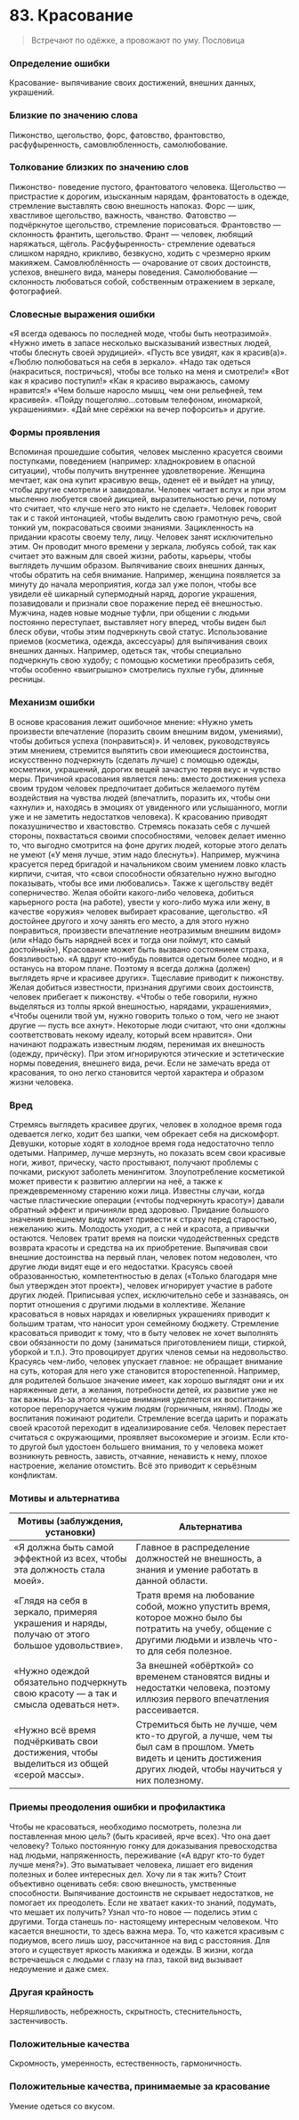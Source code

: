 # 83. Красование

> Встречают по одёжке, а провожают по уму. 
Пословица

### Определение ошибки
Красование- выпячивание своих достижений, внешних данных, украшений.

### Близкие по значению слова
Пижонство, щегольство, форс, фатовство, франтовство, расфуфыренность, самовлюбленность, самолюбование.

### Толкование близких по значению слов
Пижонство- поведение пустого, франтоватого человека.
Щегольство — пристрастие к дорогим, изысканным нарядам, франтоватость в одежде, стремление выставлять свою внешность напоказ.
Форс — шик, хвастливое щегольство, важность, чванство.
Фатовство — подчёркнутое щегольство, стремление порисоваться.
Франтовство — склонность франтить, щегольство. Франт — человек, любящий наряжаться, щёголь.
Расфуфыренность- стремление одеваться слишком нарядно, крикливо, безвкусно, ходить с чрезмерно ярким макияжем.
Самовлюблённость — очарование от своих достоинств, успехов, внешнего вида, манеры поведения. Самолюбование — склонность любоваться собой, собственным отражением в зеркале, фотографией.

### Словесные выражения ошибки
«Я всегда одеваюсь по последней моде, чтобы быть неотразимой».
«Нужно иметь в запасе несколько высказываний известных людей, чтобы блеснуть своей эрудицией».
«Пусть все увидят, как я красив(а)».
«Люблю полюбоваться на себя в зеркало».
«Надо так одеться (накраситься, постричься), чтобы все только на меня и смотрели!»
«Вот как я красиво поступил!»
«Как я красиво выражаюсь, самому нравится!»
«Чем больше наросло мышц, чем они рельефней, тем красивей».
«Пойду пощеголяю...сотовым телефоном, иномаркой, украшениями».
«Дай мне серёжки на вечер пофорсить» и другие.
### Формы проявления
Вспоминая прошедшие события, человек мысленно красуется своими поступками, поведением (например: хладнокровием в опасной ситуации), чтобы получить внутреннее удовлетворение.
Женщина мечтает, как она купит красивую вещь, оденет её и выйдет на улицу, чтобы другие смотрели и завидовали.
Человек читает вслух и при этом мысленно любуется своей дикцией, выразительностью речи, потому что считает, что «лучше него это никто не сделает».
Человек говорит так и с такой интонацией, чтобы выделить свою грамотную речь, свой тонкий ум, покрасоваться своими знаниями.
Зацикленность на придании красоты своему телу, лицу. Человек занят исключительно этим. Он проводит много времени у зеркала, любуясь собой, так как считает это важным для своей жизни, работы, карьеры, чтобы выглядеть лучшим образом.
Выпячивание своих внешних данных, чтобы обратить на себя внимание. Например, женщина появляется за минуту до начала мероприятия, когда зал уже полон, чтобы все увидели её шикарный супермодный наряд, дорогие украшения, позавидовали и признали свое поражение перед её внешностью. Мужчина, надев новые модные туфли, при общении с людьми постоянно переступает, выставляет ногу вперед, чтобы виден был блеск обуви, чтобы этим подчеркнуть свой статус.
Использование приемов (косметика, одежда, аксессуары) для выпячивания своих внешних данных. Например, одеться так, чтобы специально подчеркнуть свою худобу; с помощью косметики преобразить себя, чтобы особенно «выигрышно» смотрелись пухлые губы, длинные ресницы.

### Механизм ошибки
В основе красования лежит ошибочное мнение: «Нужно уметь произвести впечатление (поразить своим внешним видом, умениями), чтобы добиться успеха (понравиться)». И человек, руководствуясь этим мнением, стремится выпятить свои имеющиеся достоинства, искусственно подчеркнуть (сделать лучше) с помощью одежды, косметики, украшений, дорогих вещей зачастую теряя вкус и чувство меры.
Причиной красования является лень: вместо достижения успеха своим трудом человек предпочитает добиться желаемого путём воздействия на чувства людей (впечатлить, поразить их, чтобы они «ахнули» и, находясь в эмоциях от увиденного или услышанного, могли уже и не заметить недостатков человека).
К красованию приводят показушничество и хвастовство. Стремясь показать себя с лучшей стороны, похвастаться своими способностями, человек делает именно то, что выгодно смотрится на фоне других людей, которые этого делать не умеют («У меня лучше, этим надо блеснуть»). Например, мужчина красуется перед бригадой и начальником своим умением ловко класть кирпичи, считая, что «свои способности обязательно нужно выгодно показывать, чтобы все ими любовались».
Также к щегольству ведёт соперничество. Желая обойти какого-либо человека, добиться карьерного роста (на работе), увести у кого-либо мужа или жену, в качестве «оружия» человек выбирает красование, щегольство. «Я достойнее другого и хочу занять его место, а для этого нужно понравиться, произвести впечатление неотразимым внешним видом» (или «Надо быть нарядней всех и тогда они поймут, кто самый достойный»),
Красование может быть вызвано состоянием страха, боязливостью. «А вдруг кто-нибудь появится одетым более модно, и я останусь на втором плане. Поэтому я всегда должна (должен) выглядеть ярче и красивее других».
Тщеславие приводит к пижонству. Желая добиться известности, признания другими своих достоинств, человек прибегает к пижонству. «Чтобы о тебе говорили, нужно выделяться из толпы яркой внешностью, нарядами, украшениями», «Чтобы оценили твой ум, нужно говорить только о том, чего не знают другие — пусть все ахнут».
Некоторые люди считают, что они «должны соответствовать некому идеалу, который всем нравится». Они начинают подражать известным людям, перенимая их внешность (одежду, причёску). При этом игнорируются этические и эстетические нормы поведения, внешнего вида, речи.
Если не замечать вреда от красования, то оно легко становится чертой характера и образом жизни человека.

### Вред
Стремясь выглядеть красивее других, человек в холодное время года одевается легко, ходит без шапки, чем обрекает себя на дискомфорт. Девушки, которые ходят в холодное время года недостаточно тепло одетыми. Например, лучше мерзнуть, но показать всем свои красивые ноги, живот, прическу, часто простывают, получают проблемы с почками, рискуют заболеть менингитом.
Злоупотребление косметикой может привести к развитию аллергии на неё, а также к преждевременному старению кожи лица.
Известны случаи, когда частые пластические операции («чтобы подчеркнуть красоту») давали обратный эффект и причиняли вред здоровью.
Придание большого значения внешнему виду может привести к страху перед старостью, нежеланию жить. Молодость уходит, а с ней и красота, а привычки остаются. Человек тратит время на поиски чудодейственных средств возврата красоты и средства на их приобретение.
Выпячивая свои внешние достоинства на первый план, человек потом недоволен, что другие люди видят еще и его недостатки.
Красуясь своей образованностью, компетентностью в делах («Только благодаря мне был утвержден этот проект»), человек игнорирует участие в работе других людей. Приписывая успех, исключительно себе и зазнаваясь, он портит отношения с другими людьми в коллективе.
Желание красоваться в новых нарядах и ювелирных украшениях приводит к большим тратам, что наносит урон семейному бюджету.
Стремление красоваться приводит к тому, что в быту человек не хочет выполнять свои обязанности по дому (заниматься приготовлением пищи, стиркой, уборкой и т.п.). Это провоцирует других членов семьи на недовольство.
Красуясь чем-либо, человек упускает главное: не обращает внимание на суть, которая для него уже становится второстепенной. Например, для родителей большое значение имеет, как хорошо выглядят они и их наряженные дети, а желания, потребности детей, их развитие уже не так важны. Из-за этого меньше внимания уделяется их воспитанию, которое перепоручается чужим людям (горничным, няням). Плоды же воспитания пожинают родители.
Стремление всегда царить и поражать своей красотой переходит в идеализирование себя. Человек перестает считаться с окружающими, проявляет высокомерие и эгоизм.
Если кто-то другой был удостоен большего внимания, то у человека может возникнуть ревность, зависть, отчаяние, ненависть к нему, плохое настроение, желание отомстить. Всё это приводит к серьёзным конфликтам.

### Мотивы и альтернатива
Мотивы (заблуждения, установки) | Альтернатива
--- | ---
«Я должна быть самой эффектной из всех, чтобы эта должность стала моей».	| Главное в распределение должностей не внешность, а знания и умение работать в данной области.
«Глядя на себя в зеркало, примеряя украшения и наряды, получаю от этого большое удовольствие».	| Тратя время на любование собой, можно упустить время, которое можно было бы потратить на учебу, общение с другими людьми и извлечь что-то для себя полезное.
«Нужно одеждой обязательно подчеркнуть свою красоту — а так и смысла одеваться нет».	| За внешней «обёрткой» со временем становятся видны и недостатки человека, поэтому иллюзия первого впечатления рассеивается.
«Нужно всё время подчёркивать свои достижения, чтобы выделиться из общей «серой массы».	| Стремиться быть не лучше, чем кто-то другой, а лучше, чем ты был сам в прошлом. Уметь видеть и ценить достижения других людей, чтобы научиться у них полезному.

### Приемы преодоления ошибки и профилактика
Чтобы не красоваться, необходимо посмотреть, полезна ли поставленная мною цель? (быть красивей, ярче всех). Что она дает человеку? Только постоянную гонку для доказывания превосходства над людьми, напряженность, переживание («А вдруг кто-то будет лучше меня?»). Это выматывает человека, лишает его видения полезных и более интересных дел. Хочу ли я так жить?
Стоит объективно оценивать себя: свою внешность, умственные способности. Выпячивание достоинств не скрывает недостатков, не помогает их преодолеть. Если не хватает каких-то знаний, подумать, что мешает их получить? Узнал что-то новое — поделись этим с другими. Тогда станешь по- настоящему интересным человеком.
Что касается внешности, то здесь важна мера. То, что кажется красивым с подиумов, всего лишь шоу, рассчитанное на вид с расстояния. Для этого и существует яркость макияжа и одежды. В жизни, когда встречаешься с людьми с глазу на глаз, такой вид вызывает недоумение и даже смех.

### Другая крайность
Неряшливость, небрежность, скрытность, стеснительность, застенчивость.

### Положительные качества
Скромность, умеренность, естественность, гармоничность.

### Положительные качества, принимаемые за красование
Умение одеться со вкусом. 
